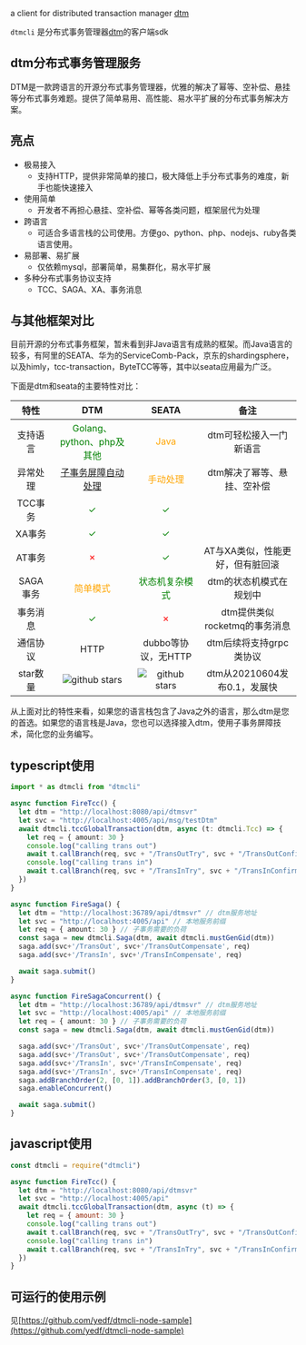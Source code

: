 a client for distributed transaction manager [dtm](https://github.com/yedf/dtm)

`dtmcli` 是分布式事务管理器[dtm](https://github.com/yedf/dtm)的客户端sdk

## dtm分布式事务管理服务

DTM是一款跨语言的开源分布式事务管理器，优雅的解决了幂等、空补偿、悬挂等分布式事务难题。提供了简单易用、高性能、易水平扩展的分布式事务解决方案。

## 亮点

* 极易接入
  - 支持HTTP，提供非常简单的接口，极大降低上手分布式事务的难度，新手也能快速接入
* 使用简单
  - 开发者不再担心悬挂、空补偿、幂等各类问题，框架层代为处理
* 跨语言
  - 可适合多语言栈的公司使用。方便go、python、php、nodejs、ruby各类语言使用。
* 易部署、易扩展
  - 仅依赖mysql，部署简单，易集群化，易水平扩展
* 多种分布式事务协议支持
  - TCC、SAGA、XA、事务消息

## 与其他框架对比

目前开源的分布式事务框架，暂未看到非Java语言有成熟的框架。而Java语言的较多，有阿里的SEATA、华为的ServiceComb-Pack，京东的shardingsphere，以及himly，tcc-transaction，ByteTCC等等，其中以seata应用最为广泛。

下面是dtm和seata的主要特性对比：

|  特性| DTM | SEATA |备注|
|:-----:|:----:|:----:|:----:|
| 支持语言 |<span style="color:green">Golang、python、php及其他</span>|<span style="color:orange">Java</span>|dtm可轻松接入一门新语言|
|异常处理| <span style="color:green">[子事务屏障自动处理](https://zhuanlan.zhihu.com/p/388444465)</span>|<span style="color:orange">手动处理</span> |dtm解决了幂等、悬挂、空补偿|
| TCC事务| <span style="color:green">✓</span>|<span style="color:green">✓</span>||
| XA事务|<span style="color:green">✓</span>|<span style="color:green">✓</span>||
|AT事务|<span style="color:red">✗</span>|<span style="color:green">✓</span>|AT与XA类似，性能更好，但有脏回滚|
| SAGA事务 |<span style="color:orange">简单模式</span> |<span style="color:green">状态机复杂模式</span> |dtm的状态机模式在规划中|
|事务消息|<span style="color:green">✓</span>|<span style="color:red">✗</span>|dtm提供类似rocketmq的事务消息|
|通信协议|HTTP|dubbo等协议，无HTTP|dtm后续将支持grpc类协议|
|star数量|<img src="https://img.shields.io/github/stars/yedf/dtm.svg?style=social" alt="github stars"/>|<img src="https://img.shields.io/github/stars/seata/seata.svg?style=social" alt="github stars"/>|dtm从20210604发布0.1，发展快|

从上面对比的特性来看，如果您的语言栈包含了Java之外的语言，那么dtm是您的首选。如果您的语言栈是Java，您也可以选择接入dtm，使用子事务屏障技术，简化您的业务编写。

## typescript使用

```ts
import * as dtmcli from "dtmcli"

async function FireTcc() {
  let dtm = "http://localhost:8080/api/dtmsvr"
  let svc = "http://localhost:4005/api/msg/testDtm"
  await dtmcli.tccGlobalTransaction(dtm, async (t: dtmcli.Tcc) => {
    let req = { amount: 30 }
    console.log("calling trans out")
    await t.callBranch(req, svc + "/TransOutTry", svc + "/TransOutConfirm", svc + "/TransOutCancel")
    console.log("calling trans in")
    await t.callBranch(req, svc + "/TransInTry", svc + "/TransInConfirm", svc + "/TransInCancel")
  })
}

async function FireSaga() {
  let dtm = "http://localhost:36789/api/dtmsvr" // dtm服务地址
  let svc = "http://localhost:4005/api" // 本地服务前缀
  let req = { amount: 30 } // 子事务需要的负荷
  const saga = new dtmcli.Saga(dtm, await dtmcli.mustGenGid(dtm))
  saga.add(svc+'/TransOut', svc+'/TransOutCompensate', req)
  saga.add(svc+'/TransIn', svc+'/TransInCompensate', req)

  await saga.submit()
}

async function FireSagaConcurrent() {
  let dtm = "http://localhost:36789/api/dtmsvr" // dtm服务地址
  let svc = "http://localhost:4005/api" // 本地服务前缀
  let req = { amount: 30 } // 子事务需要的负荷
  const saga = new dtmcli.Saga(dtm, await dtmcli.mustGenGid(dtm))

  saga.add(svc+'/TransOut', svc+'/TransOutCompensate', req)
  saga.add(svc+'/TransOut', svc+'/TransOutCompensate', req)
  saga.add(svc+'/TransIn', svc+'/TransInCompensate', req)
  saga.add(svc+'/TransIn', svc+'/TransInCompensate', req)
  saga.addBranchOrder(2, [0, 1]).addBranchOrder(3, [0, 1])
  saga.enableConcurrent()

  await saga.submit()
}
```

## javascript使用

```js
const dtmcli = require("dtmcli")

async function FireTcc() {
  let dtm = "http://localhost:8080/api/dtmsvr"
  let svc = "http://localhost:4005/api"
  await dtmcli.tccGlobalTransaction(dtm, async (t) => {
    let req = { amount: 30 }
    console.log("calling trans out")
    await t.callBranch(req, svc + "/TransOutTry", svc + "/TransOutConfirm", svc + "/TransOutCancel")
    console.log("calling trans in")
    await t.callBranch(req, svc + "/TransInTry", svc + "/TransInConfirm", svc + "/TransInCancel")
  })
}
```

## 可运行的使用示例

见[https://github.com/yedf/dtmcli-node-sample](https://github.com/yedf/dtmcli-node-sample)

